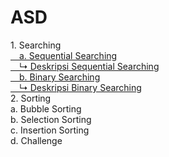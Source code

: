 # ASD
<a>1. Searching</a><br>
<a href="sequential searching.c">&emsp;a. Sequential Searching</a><br>
<a href="deskripsi sequential">&emsp;↳ Deskripsi Sequential Searching</a><br>
<a href="binary searching.c">&emsp;b. Binary Searching</a><br>
<a href="deskripsi binary">&emsp;↳ Deskripsi Binary Searching </a><br>
<a>2. Sorting</a><br>
<a>a. Bubble Sorting</a><br>
<a>b. Selection Sorting</a><br>
<a>c. Insertion Sorting</a><br>
<a>d. Challenge</a><br>
